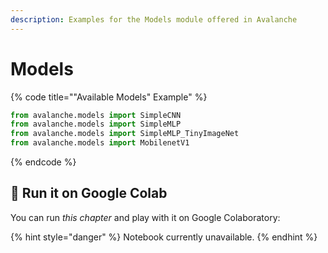 ```yaml
---
description: Examples for the Models module offered in Avalanche
---
```


# Models

{% code title="\"Available Models\" Example" %}
```python
from avalanche.models import SimpleCNN
from avalanche.models import SimpleMLP
from avalanche.models import SimpleMLP_TinyImageNet
from avalanche.models import MobilenetV1
```
{% endcode %}

## 🤝 Run it on Google Colab

You can run _this chapter_ and play with it on Google Colaboratory:

{% hint style="danger" %}
Notebook currently unavailable.
{% endhint %}

